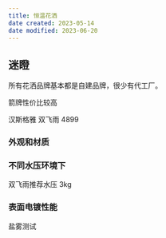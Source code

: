 ```yaml
---
title: 恒温花洒
date created: 2023-05-14
date modified: 2023-06-20
---
```


## 迷瞪

所有花洒品牌基本都是自建品牌，很少有代工厂。

箭牌性价比较高

汉斯格雅 双飞雨 4899

### 外观和材质

### 不同水压环境下

双飞雨推荐水压 3kg

### 表面电镀性能

盐雾测试
